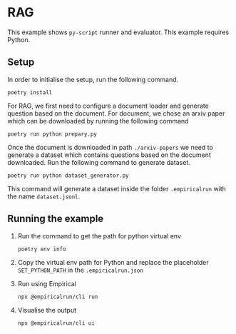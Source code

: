 # RAG

This example shows `py-script` runner and evaluator. This example requires Python.

## Setup
In order to initialise the setup, run the following command.

```
poetry install
```

For RAG, we first need to configure a document loader and generate question based on the document.
For document, we chose an arxiv paper which can be downloaded by running the following command

```
poetry run python prepary.py
```

Once the document is downloaded in path `./arxiv-papers` we need to generate a dataset which contains questions based on the document downloaded. 
Run the following command to generate dataset.

```
poetry run python dataset_generator.py
```

This command will generate a dataset inside the folder `.empiricalrun` with the name `dataset.jsonl`. 

## Running the example

1. Run the command to get the path for python virtual env
    ```
    poetry env info
    ```

1. Copy the virtual env path for Python and replace the placeholder `SET_PYTHON_PATH` in the `.empiricalrun.json`

1. Run using Empirical
    ```
    npx @empiricalrun/cli run
    ```
1. Visualise the output
    ```
    npx @empiricalrun/cli ui
    ```